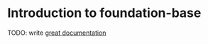 # Introduction to foundation-base

TODO: write [great documentation](http://jacobian.org/writing/what-to-write/)
